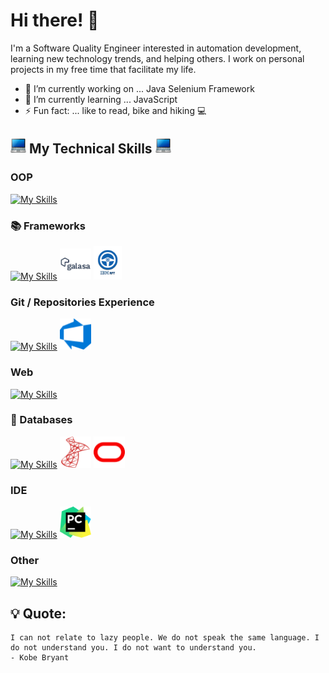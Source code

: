 # Hi there! 👋

I'm a Software Quality Engineer interested in automation development, learning new technology trends, and helping others. I work on personal projects in my free time that facilitate my life.

- 🔭 I’m currently working on ... Java Selenium Framework
- 🌱 I’m currently learning ... JavaScript
- ⚡ Fun fact: ... like to read, bike and hiking 💻

## <img src="icons/laptop.png" alt="My Tech Stack" width="25" /> My Technical Skills <img src="icons/laptop.png" alt="My Tech Stack" width="25" /> 

### OOP
[![My Skills](https://skillicons.dev/icons?i=java,cs,py&theme=light)](https://skillicons.dev)
### 📚 Frameworks
[![My Skills](https://skillicons.dev/icons?i=selenium&theme=light)](https://skillicons.dev)
<img src="icons/Galasa.png" width="50" />
<img src="icons/ibmRFT.png" width="45" />

### Git / Repositories Experience
[![My Skills](https://skillicons.dev/icons?i=git,github,gitlab&theme=light)](https://skillicons.dev)
<img src="icons/azuredevops.svg" width="50" />
### Web
[![My Skills](https://skillicons.dev/icons?i=html,css,js&theme=light)](https://skillicons.dev)
### 💾 Databases
[![My Skills](https://skillicons.dev/icons?i=mysql&theme=light)](https://skillicons.dev)
<img src="icons/mssql.svg" width="50" />
<img src="icons/oraclesql.svg" width="50" />

### IDE
[![My Skills](https://skillicons.dev/icons?i=idea,visualstudio,vscode,atom,eclipse&theme=light)](https://skillicons.dev)
<img src="icons/pycharm.png" width="50" />

### Other
[![My Skills](https://skillicons.dev/icons?i=bash,powershell,gradle,docker&theme=light)](https://skillicons.dev)

<!--
## 🏆 My GitHub Stats:
<a href="https://github.com/edstgo/github-readme-stats">
    <img align="center" src="https://github-readme-stats.vercel.app/api?username=edstgo&show_icons=true&theme=city_lights" />
</a>

<a href="https://github.com/edstgo/convoychat">
    <img align="center" src="https://github-readme-stats.vercel.app/api/top-langs?username=edstgo&layout=compact&langs_count=8&card_width=320" />
</a>
-->
## 💡 Quote:
```
I can not relate to lazy people. We do not speak the same language. I do not understand you. I do not want to understand you.
- Kobe Bryant
```
